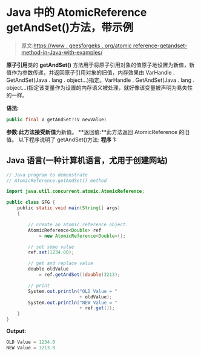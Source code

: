 # Java 中的 AtomicReference getAndSet()方法，带示例

> 原文:[https://www . geesforgeks . org/atomic reference-getandset-method-in-Java-with-examples/](https://www.geeksforgeeks.org/atomicreference-getandset-method-in-java-with-examples/)

**原子引用**类的 **getAndSet()** 方法用于将原子引用对象的值原子地设置为新值，新值作为参数传递，并返回原子引用对象的旧值，内存效果由 VarHandle . GetAndSet(Java . lang . object…)指定。VarHandle . GetAndSet(Java . lang . object…)指定该变量作为设置的内存语义被处理，就好像该变量被声明为易失性的一样。

**语法:**

```java
public final V getAndSet?(V newValue)
```

**参数:**此方法接受**新值**为新值。
**返回值:**此方法返回 AtomicReference 的旧值。
以下程序说明了 getAndSet()方法:
**程序 1:**

## Java 语言(一种计算机语言，尤用于创建网站)

```java
// Java program to demonstrate
// AtomicReference.getAndSet() method

import java.util.concurrent.atomic.AtomicReference;

public class GFG {
    public static void main(String[] args)
    {

        // create an atomic reference object.
        AtomicReference<Double> ref
            = new AtomicReference<Double>();

        // set some value
        ref.set(1234.00);

        // get and replace value
        double oldValue
            = ref.getAndSet((double)3213);

        // print
        System.out.println("OLD Value = "
                           + oldValue);
        System.out.println("NEW Value = "
                           + ref.get());
    }
}
```

**Output:** 

```java
OLD Value = 1234.0
NEW Value = 3213.0
```